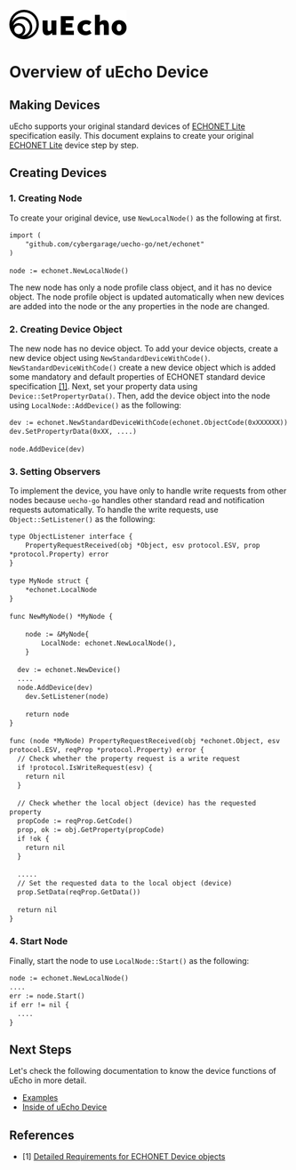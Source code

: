 ![logo](img/logo.png)

# Overview of uEcho Device

## Making Devices

uEcho supports your original standard devices of [ECHONET Lite][enet] specification easily. This document explains to create your original  [ECHONET Lite][enet] device step by step.

## Creating Devices

### 1. Creating Node

To create your original device, use `NewLocalNode()` as the following at first.

```
import (
	"github.com/cybergarage/uecho-go/net/echonet"
)

node := echonet.NewLocalNode()
```

The new node has only a node profile class object, and it has no device object. The node profile object is updated automatically when new devices are added into the node or the any properties in the node are changed.

### 2. Creating Device Object

The new node has no device object. To add your device objects, create a new device object using `NewStandardDeviceWithCode()`.  `NewStandardDeviceWithCode()` create a new device object which is added some mandatory and default properties of ECHONET standard device specification [\[1\]][enet-spec]. Next, set your property data using `Device::SetPropertyrData()`. Then, add the device object into the node using `LocalNode::AddDevice()` as the following:

```
dev := echonet.NewStandardDeviceWithCode(echonet.ObjectCode(0xXXXXXX))
dev.SetPropertyrData(0xXX, ....)

node.AddDevice(dev)
```

### 3. Setting Observers

To implement the device, you have only to handle write requests from other nodes because `uecho-go` handles other standard read and notification requests automatically. To handle the write requests, use `Object::SetListener()` as the following:

```
type ObjectListener interface {
    PropertyRequestReceived(obj *Object, esv protocol.ESV, prop *protocol.Property) error
}

type MyNode struct {
    *echonet.LocalNode
}

func NewMyNode() *MyNode {

	node := &MyNode{
		LocalNode: echonet.NewLocalNode(),
	}

  dev := echonet.NewDevice()
  ....
  node.AddDevice(dev)
	dev.SetListener(node)

	return node
}

func (node *MyNode) PropertyRequestReceived(obj *echonet.Object, esv protocol.ESV, reqProp *protocol.Property) error {
  // Check whether the property request is a write request
  if !protocol.IsWriteRequest(esv) {
    return nil
  }

  // Check whether the local object (device) has the requested property
  propCode := reqProp.GetCode()
  prop, ok := obj.GetProperty(propCode)
  if !ok {
    return nil
  }

  .....
  // Set the requested data to the local object (device)
  prop.SetData(reqProp.GetData())

  return nil
}
```

### 4. Start Node

Finally, start the node to use `LocalNode::Start()` as the following:

```
node := echonet.NewLocalNode()
....
err := node.Start()
if err != nil {
  ....
}
```

## Next Steps

Let's check the following documentation to know the device functions of uEcho in more detail.

- [Examples](./examples.md)
- [Inside of uEcho Device](./device_inside.md)

## References

- \[1\] [Detailed Requirements for ECHONET Device objects][enet-spec]

[enet]:http://echonet.jp/english/
[enet-spec]:http://www.echonet.gr.jp/english/spec/index.htm
